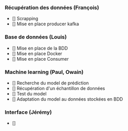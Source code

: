 ### Récupération des données (François)
- [] Scrapping 
- [] Mise en place producer kafka 

### Base de données (Louis)
- [] Mise en place de la BDD 
- [] Mise en place Docker 
- [] Mise en place Consumer 

### Machine learning (Paul, Owain)
- [] Recherche du model de prédiction 
- [] Récupération d'un échantillon de données 
- [] Test du model 
- [] Adaptation du model au données stockées en BDD 


### Interface (Jérémy)
- [] 